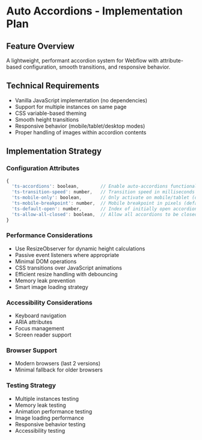 # Auto Accordions - Implementation Plan

## Feature Overview
A lightweight, performant accordion system for Webflow with attribute-based configuration, smooth transitions, and responsive behavior.

## Technical Requirements
- Vanilla JavaScript implementation (no dependencies)
- Support for multiple instances on same page
- CSS variable-based theming
- Smooth height transitions
- Responsive behavior (mobile/tablet/desktop modes)
- Proper handling of images within accordion contents

## Implementation Strategy

### Configuration Attributes
```javascript
{
  'ts-accordions': boolean,        // Enable auto-accordions functionality
  'ts-transition-speed': number,   // Transition speed in milliseconds (default: 200)
  'ts-mobile-only': boolean,       // Only activate on mobile/tablet (default: true)
  'ts-mobile-breakpoint': number,  // Mobile breakpoint in pixels (default: 990)
  'ts-default-open': number,       // Index of initially open accordion (default: 0)
  'ts-allow-all-closed': boolean,  // Allow all accordions to be closed (default: false)
}
```

### Performance Considerations
- Use ResizeObserver for dynamic height calculations
- Passive event listeners where appropriate
- Minimal DOM operations
- CSS transitions over JavaScript animations
- Efficient resize handling with debouncing
- Memory leak prevention
- Smart image loading strategy

### Accessibility Considerations
- Keyboard navigation
- ARIA attributes
- Focus management
- Screen reader support

### Browser Support
- Modern browsers (last 2 versions)
- Minimal fallback for older browsers

### Testing Strategy
- Multiple instances testing
- Memory leak testing
- Animation performance testing
- Image loading performance
- Responsive behavior testing
- Accessibility testing 